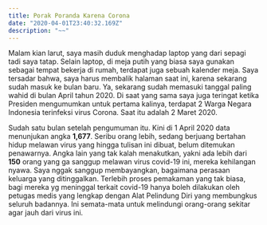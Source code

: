 ```yaml
---
title: Porak Poranda Karena Corona
date: "2020-04-01T23:40:32.169Z"
description: "~~"
---
```


Malam kian larut, saya masih duduk menghadap laptop yang dari sepagi tadi saya tatap. Selain laptop, di meja putih yang biasa saya gunakan sebagai tempat bekerja di rumah, terdapat juga sebuah kalender meja. Saya tersadar bahwa, saya harus membalik halaman saat ini, karena sekarang sudah masuk ke bulan baru. Ya, sekarang sudah memasuki tanggal paling wahid di bulan April tahun 2020. Di saat yang sama saya juga teringat ketika Presiden mengumumkan untuk pertama kalinya, terdapat 2 Warga Negara Indonesia terinfeksi virus Corona. Saat itu adalah 2 Maret 2020.

Sudah satu bulan setelah pengumuman itu. Kini di 1 April 2020 data menunjukan angka **1,677**. Seribu orang lebih, sedang berjuang bertahan hidup melawan virus yang hingga tulisan ini dibuat, belum ditemukan penawarnya. Angka lain yang tak kalah menakutkan, yakni ada lebih dari **150** orang yang ga sanggup melawan virus covid-19 ini, mereka kehilangan nyawa. Saya nggak sanggup membayangkan, bagaimana perasaan keluarga yang ditinggalkan. Terlebih proses pemakaman yang tak biasa, bagi mereka yg meninggal terkait covid-19 hanya boleh dilakukan oleh petugas medis yang lengkap dengan Alat Pelindung Diri yang membungkus seluruh badannya. Ini semata-mata untuk melindungi orang-orang sekitar agar jauh dari virus ini.

